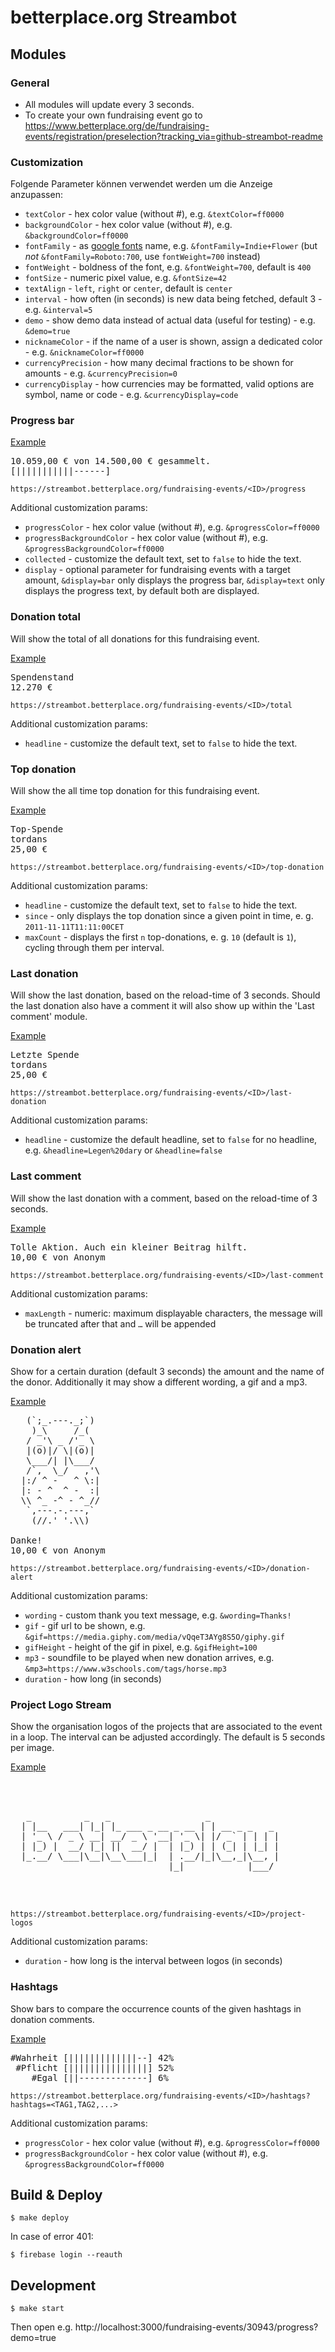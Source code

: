 # betterplace.org Streambot

## Modules

### General

- All modules will update every 3 seconds.
- To create your own fundraising event go to https://www.betterplace.org/de/fundraising-events/registration/preselection?tracking_via=github-streambot-readme

### Customization

Folgende Parameter können verwendet werden um die Anzeige anzupassen:

- `textColor` - hex color value (without #), e.g. `&textColor=ff0000`
- `backgroundColor` - hex color value (without #), e.g. `&backgroundColor=ff0000`
- `fontFamily` - as [google fonts](https://fonts.google.com/) name, e.g. `&fontFamily=Indie+Flower` (but _not_ `&fontFamily=Roboto:700`, use `fontWeight=700` instead)
- `fontWeight` - boldness of the font, e.g. `&fontWeight=700`, default is `400`
- `fontSize` - numeric pixel value, e.g. `&fontSize=42`
- `textAlign` - `left`, `right` or `center`, default is `center`
- `interval` - how often (in seconds) is new data being fetched, default 3 - e.g. `&interval=5`
- `demo` - show demo data instead of actual data (useful for testing) - e.g. `&demo=true`
- `nicknameColor` - if the name of a user is shown, assign a dedicated color - e.g. `&nicknameColor=ff0000`
- `currencyPrecision` - how many decimal fractions to be shown for amounts - e.g. `&currencyPrecision=0`
- `currencyDisplay` - how currencies may be formatted, valid options are symbol, name or code - e.g. `&currencyDisplay=code`

### Progress bar

[Example](https://streambot.betterplace.org/fundraising-events/30943/progress?textColor=fff&backgroundColor=3F3F3F&progressColor=4597A2&progressBackgroundColor=AECFD1&fontFamily=Seaweed+Script&fontSize=30)

<pre>
10.059,00 € von 14.500,00 € gesammelt.
[|||||||||||------]
</pre>

```
https://streambot.betterplace.org/fundraising-events/<ID>/progress
```

Additional customization params:

- `progressColor` - hex color value (without #), e.g. `&progressColor=ff0000`
- `progressBackgroundColor` - hex color value (without #), e.g. `&progressBackgroundColor=ff0000`
- `collected` - customize the default text, set to `false` to hide the text.
- `display` - optional parameter for fundraising events with a target amount,
  `&display=bar` only displays the progress bar, `&display=text` only displays
  the progress text, by default both are displayed.

### Donation total

Will show the total of all donations for this fundraising event.

[Example](https://streambot.betterplace.org/fundraising-events/30943/total)

<pre>
Spendenstand
12.270 €
</pre>

```
https://streambot.betterplace.org/fundraising-events/<ID>/total
```

Additional customization params:

- `headline` - customize the default text, set to `false` to hide the text.

### Top donation

Will show the all time top donation for this fundraising event.

[Example](https://streambot.betterplace.org/fundraising-events/30943/top-donation?textColor=fff&backgroundColor=3F3F3F&progressColor=4597A2&progressBackgroundColor=AECFD1&fontFamily=Seaweed+Script&fontSize=30)

<pre>
Top-Spende
tordans
25,00 €
</pre>

```
https://streambot.betterplace.org/fundraising-events/<ID>/top-donation
```

Additional customization params:

- `headline` - customize the default text, set to `false` to hide the text.
- `since` - only displays the top donation since a given point in time, e. g. `2011-11-11T11:11:00CET`
- `maxCount` - displays the first `n` top-donations, e. g. `10` (default is `1`), cycling through them per interval.

### Last donation

Will show the last donation, based on the reload-time of 3 seconds. Should the last donation also have a comment it will also show up within the 'Last comment' module.

[Example](https://streambot.betterplace.org/fundraising-events/30943/last-donation?textColor=fff&backgroundColor=3F3F3F&progressColor=4597A2&progressBackgroundColor=AECFD1&fontFamily=Seaweed+Script&fontSize=30)

<pre>
Letzte Spende
tordans
25,00 €
</pre>

```
https://streambot.betterplace.org/fundraising-events/<ID>/last-donation
```

Additional customization params:

- `headline` - customize the default headline, set to `false` for no headline, e.g. `&headline=Legen%20dary` or `&headline=false`

### Last comment

Will show the last donation with a comment, based on the reload-time of 3 seconds.

[Example](https://streambot.betterplace.org/fundraising-events/30943/last-comment?textColor=fff&backgroundColor=3F3F3F&progressColor=4597A2&progressBackgroundColor=AECFD1&fontFamily=Seaweed+Script&fontSize=30)

<pre>
Tolle Aktion. Auch ein kleiner Beitrag hilft.
10,00 € von Anonym
</pre>

```
https://streambot.betterplace.org/fundraising-events/<ID>/last-comment
```

Additional customization params:

- `maxLength` - numeric: maximum displayable characters, the message will be truncated after that and `…` will be appended

### Donation alert

Show for a certain duration (default 3 seconds) the amount and the name of the donor. Additionally it may show a different wording, a gif and a mp3.

[Example](https://streambot.betterplace.org/fundraising-events/30934/donation-alert?gif=https://media.giphy.com/media/vQqeT3AYg8S5O/giphy.gif&gifHeight=120&wording=Danke!&demo=true&duration=2.3&mp3=https://www.w3schools.com/tags/horse.mp3)

<pre>
   (`;_.---._;`)
    )_\     /_(
   / _'\ _ /'_ \
   |(o)|/ \|(o)|
   \___/| |\___/
   /`,  \_/   ,'\
  |:/ ^ -   ^ \:|
  |: - ^  ^ -  :|
  \\ ^_ -^ - ^_//
   `,---.-.---,`
    (//.' '.\\)

Danke!
10,00 € von Anonym
</pre>

```
https://streambot.betterplace.org/fundraising-events/<ID>/donation-alert
```

Additional customization params:

- `wording` - custom thank you text message, e.g. `&wording=Thanks!`
- `gif` - gif url to be shown, e.g. `&gif=https://media.giphy.com/media/vQqeT3AYg8S5O/giphy.gif`
- `gifHeight` - height of the gif in pixel, e.g. `&gifHeight=100`
- `mp3` - soundfile to be played when new donation arrives, e.g. `&mp3=https://www.w3schools.com/tags/horse.mp3`
- `duration` - how long (in seconds)

### Project Logo Stream

Show the organisation logos of the projects that are associated to the event in a loop. The interval can be adjusted accordingly. The default is 5 seconds per image.

[Example](https://streambot.betterplace.org/fundraising-events/30233/project-logos)

<pre>



   _          _   _                  _
  | |__   ___| |_| |_ ___ _ __ _ __ | | __ _ _   _
  | '_ \ / _ \ __| __/ _ \ '__| '_ \| |/ _` | | | |
  | |_) |  __/ |_| ||  __/ |  | |_) | | (_| | |_| |
  |_.__/ \___|\__|\__\___|_|  | .__/|_|\__,_|\__, |
                              |_|            |___/



</pre>

```
https://streambot.betterplace.org/fundraising-events/<ID>/project-logos
```

Additional customization params:

- `duration` - how long is the interval between logos (in seconds)

### Hashtags

Show bars to compare the occurrence counts of the given hashtags in donation comments.

[Example](https://streambot.betterplace.org/fundraising-events/30943/hashtags?hashtags=Wahrheit,Pflicht,Egal&demo=1&textColor=fff&backgroundColor=3F3F3F&progressColor=4597A2&progressBackgroundColor=AECFD1&fontFamily=Seaweed+Script&fontSize=20)

<pre>
#Wahrheit [|||||||||||||--] 42%
 #Pflicht [|||||||||||||||] 52%
    #Egal [||-------------] 6%
</pre>

```
https://streambot.betterplace.org/fundraising-events/<ID>/hashtags?hashtags=<TAG1,TAG2,...>
```

Additional customization params:

- `progressColor` - hex color value (without #), e.g. `&progressColor=ff0000`
- `progressBackgroundColor` - hex color value (without #), e.g. `&progressBackgroundColor=ff0000`

## Build & Deploy

```
$ make deploy
```

In case of error 401:

```
$ firebase login --reauth
```

## Development

```
$ make start
```

Then open e.g. http://localhost:3000/fundraising-events/30943/progress?demo=true
